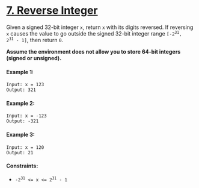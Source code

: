 # [7. Reverse Integer](https://leetcode.com/problems/reverse-integer/)

Given a signed 32-bit integer ```x```, return ```x``` with its digits reversed. If reversing ```x``` causes the value to go outside the signed 32-bit integer range <code>[-2<sup>31</sup>, 2<sup>31</sup> - 1]</code>, then return ```0```.

**Assume the environment does not allow you to store 64-bit integers (signed or unsigned).**

#### Example 1:
```
Input: x = 123
Output: 321
```

#### Example 2:
```
Input: x = -123
Output: -321
```

#### Example 3:
```
Input: x = 120
Output: 21
```

#### Constraints:
* <code>-2<sup>31</sup> <= x <= 2<sup>31</sup> - 1</code>